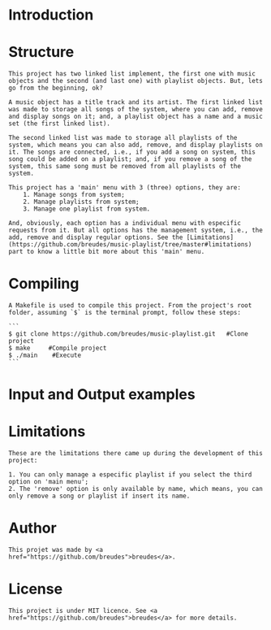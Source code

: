 # Introduction

# Structure 
    This project has two linked list implement, the first one with music objects and the second (and last one) with playlist objects. But, lets go from the beginning, ok? 

    A music object has a title track and its artist. The first linked list was made to storage all songs of the system, where you can add, remove and display songs on it; and, a playlist object has a name and a music set (the first linked list).

    The second linked list was made to storage all playlists of the system, which means you can also add, remove, and display playlists on it. The songs are connected, i.e., if you add a song on system, this song could be added on a playlist; and, if you remove a song of the system, this same song must be removed from all playlists of the system.

    This project has a 'main' menu with 3 (three) options, they are:
        1. Manage songs from system;
        2. Manage playlists from system;
        3. Manage one playlist from system.

    And, obviously, each option has a individual menu with especific requests from it. But all options has the management system, i.e., the add, remove and display regular options. See the [Limitations](https://github.com/breudes/music-playlist/tree/master#limitations) part to know a little bit more about this 'main' menu.
# Compiling
    A Makefile is used to compile this project. From the project's root folder, assuming `$` is the terminal prompt, follow these steps:

    ```
    $ git clone https://github.com/breudes/music-playlist.git   #Clone project
    $ make     #Compile project
    $ ./main    #Execute 
    ```
# Input and Output examples

# Limitations
    These are the limitations there came up during the development of this project:

    1. You can only manage a especific playlist if you select the third option on 'main menu';
    2. The 'remove' option is only available by name, which means, you can only remove a song or playlist if insert its name.
# Author
    This projet was made by <a href="https://github.com/breudes">breudes</a>.
# License
    This project is under MIT licence. See <a href="https://github.com/breudes">breudes</a> for more details.
